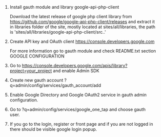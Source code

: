 1. Install gauth module and library google-api-php-client
 
    Download the latest release of google php client library from
      https://github.com/google/google-api-php-client/releases and
      extract it in libraries folder of the site, mostly located at
      sites/all/libraries, the path is 
     'sites/all/libraries/google-api-php-client/src..'
2. Create API key and OAuth client https://console.developers.google.com
    
    For more information go to gauth module and check README.txt section GOOGLE CONFIGURATION

3. Go to https://console.developers.google.com/apis/library?project=your_project and enable Admin SDK
4. Create new gauth account ?q=admin/config/services/gauth_account/add
5. Enable Google Directory and Google OAuth2 service in gauth admin configuration.
6. Go to ?q=admin/config/services/google_one_tap and choose gauth user.
7. If you go to the login, register or front page and if you are not logged in there should be visible google login popup.
